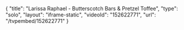 {
    "title": "Larissa Raphael - Butterscotch Bars & Pretzel Toffee",
    "type": "solo",
    "layout": "iframe-static",
    "videoId": "152622771",
    "url": "\/tvpembed\/152622771"
}